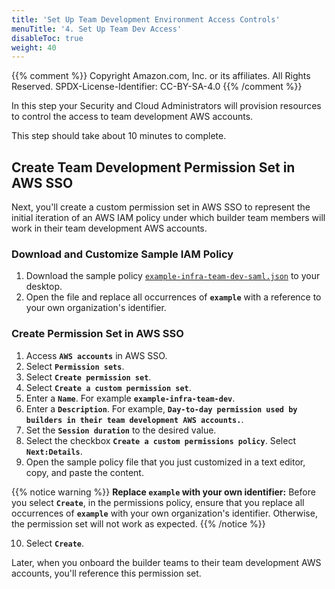 ```yaml
---
title: 'Set Up Team Development Environment Access Controls'
menuTitle: '4. Set Up Team Dev Access'
disableToc: true
weight: 40
---
```


{{% comment %}}
Copyright Amazon.com, Inc. or its affiliates. All Rights Reserved.
SPDX-License-Identifier: CC-BY-SA-4.0
{{% /comment %}}

In this step your Security and Cloud Administrators will provision resources to control the access to team development AWS accounts.

This step should take about 10 minutes to complete.

## Create Team Development Permission Set in AWS SSO

Next, you'll create a custom permission set in AWS SSO to represent the initial iteration of an AWS IAM policy under which builder team members will work in their team development AWS accounts.

### Download and Customize Sample IAM Policy

1. Download the sample policy [`example-infra-team-dev-saml.json`](/code-samples/iam-policies/example-infra-team-dev-saml.json) to your desktop.
2. Open the file and replace all occurrences of **`example`** with a reference to your own organization's identifier.

### Create Permission Set in AWS SSO

1. Access **`AWS accounts`** in AWS SSO.
2. Select **`Permission sets`**.
3. Select **`Create permission set`**.
4. Select **`Create a custom permission set`**.
5. Enter a **`Name`**. For example **`example-infra-team-dev`**. 
6. Enter a **`Description`**. For example, **`Day-to-day permission used by builders in their team development AWS accounts.`**.
7. Set the **`Session duration`** to the desired value.
8. Select the checkbox **`Create a custom permissions policy`**.  Select **`Next:Details`**.
9. Open the sample policy file that you just customized in a text editor, copy, and paste the content.

{{% notice warning %}}
**Replace `example` with your own identifier:** Before you select **`Create`**, in the permissions policy, ensure that you replace all occurrences of **`example`** with your own organization's identifier.  Otherwise, the permission set will not work as expected.
{{% /notice %}}

10. Select **`Create`**.

Later, when you onboard the builder teams to their team development AWS accounts, you'll reference this permission set.